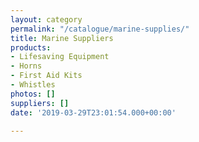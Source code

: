 ```yaml
---
layout: category
permalink: "/catalogue/marine-supplies/"
title: Marine Suppliers
products:
- Lifesaving Equipment
- Horns
- First Aid Kits
- Whistles
photos: []
suppliers: []
date: '2019-03-29T23:01:54.000+00:00'

---
```

